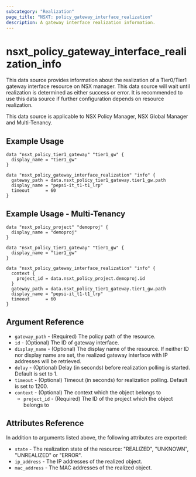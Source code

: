 ```yaml
---
subcategory: "Realization"
page_title: "NSXT: policy_gateway_interface_realization"
description: A gateway interface realization information.
---
```


# nsxt_policy_gateway_interface_realization_info

This data source provides information about the realization of a Tier0/Tier1 gateway interface resource on NSX manager. This data source will wait until realization is determined as either success or error. It is recommended to use this data source if further configuration depends on resource realization.

This data source is applicable to NSX Policy Manager, NSX Global Manager and Multi-Tenancy.

## Example Usage

```hcl
data "nsxt_policy_tier1_gateway" "tier1_gw" {
  display_name = "tier1_gw"
}

data "nsxt_policy_gateway_interface_realization" "info" {
  gateway_path = data.nsxt_policy_tier1_gateway.tier1_gw.path
  display_name = "pepsi-it_t1-t1_lrp"
  timeout      = 60
}
```

## Example Usage - Multi-Tenancy

```hcl
data "nsxt_policy_project" "demoproj" {
  display_name = "demoproj"
}

data "nsxt_policy_tier1_gateway" "tier1_gw" {
  display_name = "tier1_gw"
}

data "nsxt_policy_gateway_interface_realization" "info" {
  context {
    project_id = data.nsxt_policy_project.demoproj.id
  }
  gateway_path = data.nsxt_policy_tier1_gateway.tier1_gw.path
  display_name = "pepsi-it_t1-t1_lrp"
  timeout      = 60
}
```

## Argument Reference

* `gateway_path` - (Required) The policy path of the resource.
* `id`  - (Optional) The ID of gateway interface.
* `display_name` - (Optional) The display name of the resource. If neither ID nor display name are set, the realized gateway interface with IP addresses will be retrieved.
* `delay` - (Optional) Delay (in seconds) before realization polling is started. Default is set to 1.
* `timeout` - (Optional) Timeout (in seconds) for realization polling. Default is set to 1200.
* `context` - (Optional) The context which the object belongs to
    * `project_id` - (Required) The ID of the project which the object belongs to

## Attributes Reference

In addition to arguments listed above, the following attributes are exported:

* `state` - The realization state of the resource: "REALIZED", "UNKNOWN", "UNREALIZED" or "ERROR".
* `ip_address` - The IP addresses of the realized object.
* `mac_address` - The MAC addresses of the realized object.

